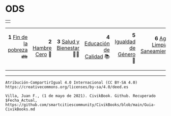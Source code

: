 # ODS



||
| ----- |
||

| | | | | | | | | | | | | | | | | |
|------------: | ------------: |------------: |------------: | ------------: |------------: |------------: | ------------: |------------: |------------: | ------------: |------------: |------------: | ------------: |------------: |------------: | ------------: |
|**1** [Fin de la pobreza](ODS/1.md) 👪|**2** [Hambre Cero](ODS/2.md) 🍲|**3** [Salud y Bienestar](ODS/3.md) 🧑‍⚕️|**4** [Educación de  Calidad](ODS/4.md) 📚|**5** [Igualdad de Género](ODS/5.md) 👥|**6** [Agua Limpia y Saneamiento](ODS/6.md) 💧|**7** [Energía Asequible y No Contaminante](ODS/7.md) 🔆|**8** [Trabajo Decente y Crecimiento Económico](ODS/8.md) :chart_with_upwards_trend:|**9** [Industria, Innovación e Infraestructura](ODS/9.md) :gear:|**10** [Reducción de las Desigualdades](ODS/10.md) :left_right_arrow:|**11** [Ciudades y Comunidades Sostenibles](ODS/11.md) :cityscape:|**12** [Producción y Consumo Responsables](ODS/12.md) :infinity:|**13** [Acción por el Clima](ODS/13.md) :earth_americas:|**14** [Vida Submarina](ODS/14.md) :fish:|**15** [Vida de Ecosistemas Terrestres](ODS/15.md) :deciduous_tree:|**16** [Paz, Justicia e Instituciones Solidas](ODS/16.md) :dove:|**17** [Alianzas para lograr los Objetivos](ODS/17.md) ⚛️|
| | | | | | | | | | | | | | | | | |


---------
```Atribución-CompartirIgual 4.0 Internacional (CC BY-SA 4.0) https://creativecommons.org/licenses/by-sa/4.0/deed.es```

`Villa, Juan F., (1 de mayo de 2021). CivikBook. Github. Recuperado $Fecha_Actual, https://github.com/smartcitiescommunity/CivikBooks/blob/main/Guia-CivikBooks.md`
